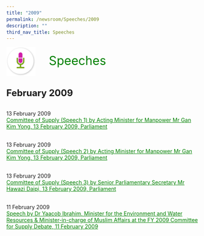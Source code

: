 ```yaml
---
title: "2009"
permalink: /newsroom/Speeches/2009
description: ""
third_nav_title: Speeches
---
```

<html>
<img class="MicIcon" src="/images/icons/ico_speeches.png" align="left">
<br><font align="center" color="green" size="+3">&nbsp;&nbsp;&nbsp;&nbsp;Speeches</font><br><br><br><br>
<font size="+2"><b>February 2009</b></font><br><br>
	
13 February 2009<br>
<a class="hyperlink" href="http://www.ssg-wsg.gov.sg/speeches/13_Feb_2009.html">Committee of Supply (Speech 1) by Acting Minister for Manpower Mr Gan Kim Yong, 13 February 2009, Parliament</a><br><br>
	
13 February 2009<br>
<a class="hyperlink" href="http://www.ssg-wsg.gov.sg/speeches/13_Feb_20091.html">Committee of Supply (Speech 2) by Acting Minister for Manpower Mr Gan Kim Yong, 13 February 2009, Parliament</a><br><br>

13 February 2009<br>
<a class="hyperlink" href="https://www.ssg-wsg.gov.sg/speeches/13_Feb_20092.html">Committee of Supply (Speech 3) by Senior Parliamentary Secretary Mr Hawazi Daipi, 13 February 2009, Parliament</a><br><br>
	
11 February 2009<br>
<a class="hyperlink" href="http://www.ssg-wsg.gov.sg/speeches/11_Feb_20091.html">Speech by Dr Yaacob Ibrahim, Minister for the Environment and Water Resources & Minister-in-charge of Muslim Affairs at the FY 2009 Committee for Supply Debate, 11 February 2009</a>
<style>
img.MicIcon {
  height: 15%;
  width: 15%;
}
a.hyperlink {
	color:green;
	}
a.hyperlink:hover {
    color:MediumVioletRed;
}
</style>
</html>